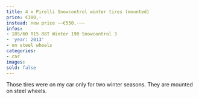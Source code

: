 ```yaml
---
title: 4 x Pirelli Snowcontrol winter tires (mounted)
price: €300,-
instead: new price ~~€550,-~~
infos:
- 185/60 R15 88T Winter 190 Snowcontrol 3
- 'year: 2013'
- on steel wheels
categories:
- car
images:
sold: false
---
```


Those tires were on my car only for two winter seasons. They are mounted on steel wheels.
